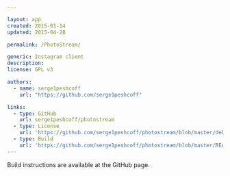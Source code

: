 ```yaml
---

layout: app
created: 2015-01-14
updated: 2015-04-28

permalink: /PhotoStream/

generic: Instagram client
description:
license: GPL v3

authors:
  - name: serge1peshcoff
    url: "https://github.com/serge1peshcoff"

links:
  - type: GitHub
    url: serge1peshcoff/photostream
  - type: License
    url: 'https://github.com/serge1peshcoff/photostream/blob/master/debian/copyright'
  - type: Build
    url: 'https://github.com/serge1peshcoff/photostream/blob/master/README.md'
---
```


Build instructions are available at the GitHub page.
